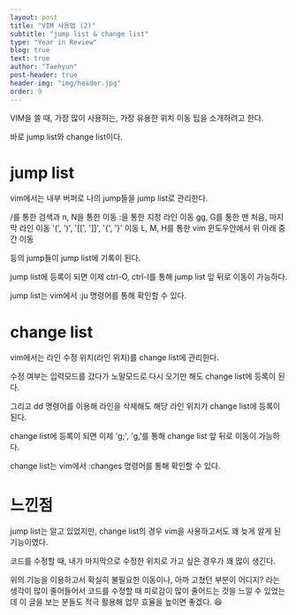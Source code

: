 ```yaml
---
layout: post
title: "VIM 사용법 (2)"
subtitle: "jump list & change list"
type: "Year in Review"
blog: true
text: true
author: "Taehyun"
post-header: true
header-img: "img/header.jpg"
order: 9
---
```


VIM을 쓸 때, 가장 많이 사용하는, 가장 유용한 위치 이동 팁을 소개하려고 한다.

바로 jump list와 change list이다.

# jump list

vim에서는 내부 버퍼로 나의 jump들을 jump list로 관리한다.

/를 통한 검색과 n, N을 통한 이동
:을 통한 지정 라인 이동
gg, G를 통한 맨 처음, 마지막 라인 이동
'(', ')', '[[', ']]', '{', '}' 이동
L, M, H를 통한 vim 윈도우안에서 위 아래 중간 이동

등의 jump들이 jump list에 기록이 된다.

jump list에 등록이 되면 이제 ctrl-O, ctrl-I를 통해 jump list 앞 뒤로 이동이 가능하다.

jump list는 vim에서 :ju 명령어를 통해 확인할 수 있다.

# change list

vim에서는 라인 수정 위치(라인 위치)를 change list에 관리한다.

수정 여부는 입력모드를 갔다가 노말모드로 다시 오기만 해도 change list에 등록이 된다.

그리고 dd 명령어를 이용해 라인을 삭제해도 해당 라인 위치가 change list에 등록이 된다.

change list에 등록이 되면 이제 'g;', 'g,'를 통해 change list 앞 뒤로 이동이 가능하다.

change list는 vim에서 :changes 명령어를 통해 확인할 수 있다.

# 느낀점

jump list는 알고 있었지만, change list의 경우 vim을 사용하고서도 꽤 늦게 알게 된 기능이였다.

코드를 수정할 때, 내가 마지막으로 수정한 위치로 가고 싶은 경우가 꽤 많이 생긴다.

위의 기능을 이용하고서 확실히 불필요한 이동이나, 아까 고쳤던 부분이 어디지? 라는 생각이 많이 줄어들어서 코드를 수정할 때 피로감이 많이 줄어드는 것을 느낄 수 있었는데 이 글을 보는 분들도 적극 활용해 업무 효율을 높이면 좋겠다. 😆